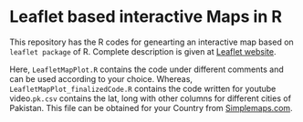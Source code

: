 # Leaflet based interactive Maps in R

This repository has the R codes for genearting an interactive map based on `leaflet package` of R. Complete description is given at [Leaflet website](https://rstudio.github.io/leaflet/).

Here, `LeafletMapPlot.R` contains the code under different comments and can be used according to your choice. Whereas, `LeafletMapPlot_finalizedCode.R` contains the code written for youtube video.`pk.csv` contains the lat, long with other columns for different cities of Pakistan. This file can be obtained for your Country from [Simplemaps.com](https://simplemaps.com/data/world-cities).
